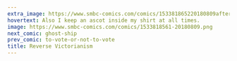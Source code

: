 ```yaml
---
extra_image: https://www.smbc-comics.com/comics/153381865220180809after.png
hovertext: Also I keep an ascot inside my shirt at all times.
image: https://www.smbc-comics.com/comics/1533818561-20180809.png
next_comic: ghost-ship
prev_comic: to-vote-or-not-to-vote
title: Reverse Victorianism
---
```


